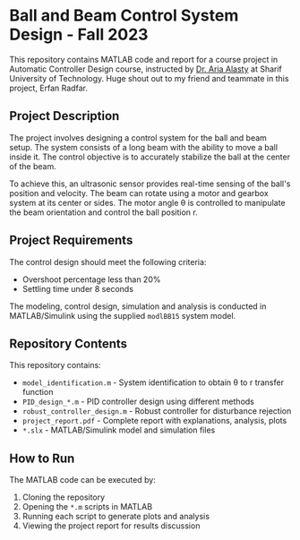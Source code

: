 # Ball and Beam Control System Design - Fall 2023

This repository contains MATLAB code and report for a course project in Automatic Controller Design course, instructed by [Dr. Aria Alasty](http://sharif.ir/~aalasti/) at Sharif University of Technology. Huge shout out to my friend and teammate in this project, Erfan Radfar.

## Project Description

The project involves designing a control system for the ball and beam setup. The system consists of a long beam with the ability to move a ball inside it. The control objective is to accurately stabilize the ball at the center of the beam. 

To achieve this, an ultrasonic sensor provides real-time sensing of the ball's position and velocity. The beam can rotate using a motor and gearbox system at its center or sides. The motor angle θ is controlled to manipulate the beam orientation and control the ball position r.

## Project Requirements

The control design should meet the following criteria:

- Overshoot percentage less than 20% 
- Settling time under 8 seconds

The modeling, control design, simulation and analysis is conducted in MATLAB/Simulink using the supplied `modlBB15` system model.

## Repository Contents

This repository contains:

- `model_identification.m` - System identification to obtain θ to r transfer function
- `PID_design_*.m` - PID controller design using different methods
- `robust_controller_design.m` - Robust controller for disturbance rejection 
- `project_report.pdf` - Complete report with explanations, analysis, plots
- `*.slx` - MATLAB/Simulink model and simulation files

## How to Run

The MATLAB code can be executed by:

1. Cloning the repository
2. Opening the `*.m` scripts in MATLAB
3. Running each script to generate plots and analysis
4. Viewing the project report for results discussion
